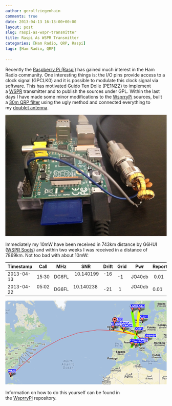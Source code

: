 ```yaml
---
author: gerolfziegenhain
comments: true
date: 2013-04-13 16:13:00+00:00
layout: post
slug: raspi-as-wspr-transmitter
title: Raspi As WSPR Transmitter
categories: [Ham Radio, QRP, Raspi]
tags: [Ham Radio, QRP]

---
```


Recently the [Raspberry Pi (Raspi)](http://www.raspberrypi.org/) has gained much interest in the Ham Radio community. One interesting things is: the I/O pins provide access to a clock signal (GPCLK0) and it is possible to modulate this clock signal via software. This has motivated Guido Ten Dolle (PE1NZZ) to implement a [WSPR](http://wsprnet.org/drupal/) transmitter and to publish the sources under GPL. Within the last days I have made some minor modifications to the [WsprryPi](https://github.com/8cH9azbsFifZ/WsprryPi) sources, built a [30m QRP filter](http://www.gqrp.com/harmonic_filters.pdf) using the ugly method and connected everything to my [doublet antenna](http://www.norcalqrp.org/files/NorCalDoubletAntenna.pdf).

![Raspi as WSPR Transmitter](/images/posts/2013-04-13-raspi-as-wspr-transmitter/IMG_1521.JPG)

Immediately my 10mW have been received in 743km distance by G6HUI ([WSPR Spots](http://wsprnet.org/drupal/wsprnet/spots)) and within two weeks I was received in a distance of 7869km. Not too bad with about 10mW:

|Timestamp	|Call	|MHz	|SNR	|Drift	|Grid	|Pwr	|Reporter	|RGrid	|km	|az|
|-----------|-------|-------|-------|-------|-------|-------|-----------|-------|---|--|
|2013-04-13 |15:30	|DG6FL	| 10.140199	 |-16	 |-1	 |JO40cb	| 0.01	| G6HUI	| IO81wl	| 743	| 286|
|2013-04-22 |05:02	 |DG6FL	|10.140238	 |-21	| 1	 |JO40cb	 |0.01	 |W4AC	 |EL86	| 7869	| 289|

![7869km with 10mW](/images/posts/2013-04-13-raspi-as-wspr-transmitter/wspr_dg6fl_us.png)

Information on how to do this yourself can be found in the [WsprryPi](https://github.com/8cH9azbsFifZ/WsprryPi) repository.

